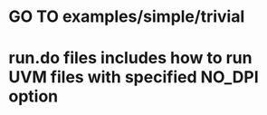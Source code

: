 # GO TO examples/simple/trivial
# run.do files includes how to run UVM files with specified NO_DPI option
